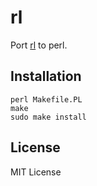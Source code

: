 rl
==

Port [rl](https://github.com/kusabashira/rl) to perl.

Installation
------------

```
perl Makefile.PL
make
sudo make install
```

License
-------

MIT License
